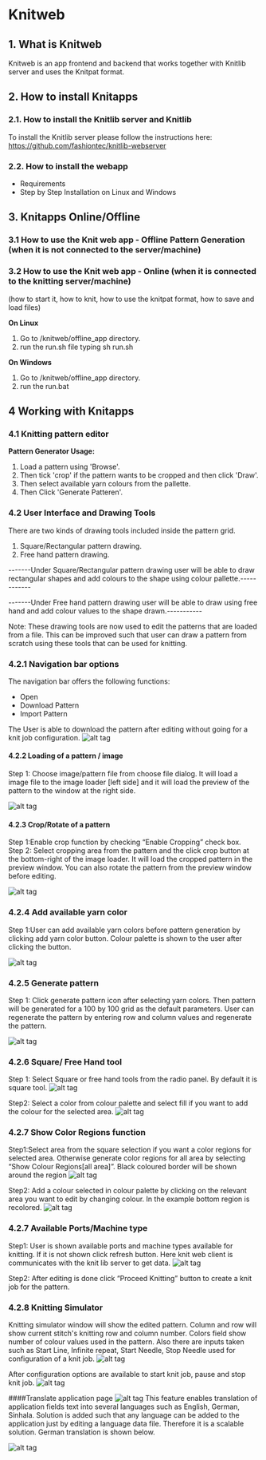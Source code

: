 # Knitweb

## 1. What is Knitweb
Knitweb is an app frontend and backend that works together with Knitlib server and uses the Knitpat format.

## 2. How to install Knitapps 

### 2.1. How to install the Knitlib server and Knitlib
To install the Knitlib server please follow the instructions here: https://github.com/fashiontec/knitlib-webserver

### 2.2. How to install the webapp
* Requirements
* Step by Step Installation on Linux and Windows

## 3. Knitapps Online/Offline

### 3.1 How to use the Knit web app - Offline Pattern Generation (when it is not connected to the server/machine)

### 3.2 How to use the Knit web app - Online (when it is connected to the knitting server/machine)
(how to start it, how to knit, how to use the knitpat format, how to save and load files)

**On Linux**

1. Go to /knitweb/offline_app directory.
2. run the run.sh file typing sh run.sh

**On Windows**

1. Go to /knitweb/offline_app directory.
2. run the run.bat

## 4 Working with Knitapps 
### 4.1 Knitting pattern editor

**Pattern Generator Usage:**

1. Load a pattern using 'Browse'.
2. Then tick 'crop' if the pattern wants to be cropped and then click 'Draw'. 
3. Then select available yarn colours from the pallette.
4. Then Click 'Generate Patteren'.

### 4.2 User Interface and Drawing Tools
There are two kinds of drawing tools included inside the pattern grid.
1. Square/Rectangular pattern drawing.
2. Free hand pattern drawing.

-------Under Square/Rectangular pattern drawing user will be able to draw rectangular shapes and add colours to the shape using colour pallette.------------

-------Under Free hand pattern drawing user will be able to draw using free hand and add colour values to the shape drawn.-----------

Note: These drawing tools are now used to edit the patterns that are loaded from a file. This can be improved such that user can draw a pattern from scratch using these tools that can be used for knitting. 

### 4.2.1 Navigation bar options

The navigation bar offers the following functions:
* Open
* Download Pattern
* Import Pattern

The User is able to download the pattern after editing without going for a knit job configuration.
![alt tag](/docs/demo_images/14.png?raw=true)

#### 4.2.2 Loading of a pattern / image
Step 1: Choose image/pattern file from choose file dialog. It will load a image file to the image loader [left
side] and it will load the preview of the pattern to the window at the right side.

![alt tag](/docs/demo_images/1.png?raw=true)

#### 4.2.3 Crop/Rotate of a pattern
Step 1:Enable crop function by checking “Enable Cropping” check box.	
Step 2: Select cropping area from the pattern and the click crop button at the bottom-right of the image
loader. It will load the cropped pattern in the preview window. You can also rotate the pattern from the
preview window before editing.

![alt tag](/docs/demo_images/2.png?raw=true)

### 4.2.4 Add available yarn color
Step 1:User can add available yarn colors before pattern generation by clicking add yarn color button.
Colour palette is shown to the user after clicking the button.

![alt tag](/docs/demo_images/3.png?raw=true)

### 4.2.5 Generate pattern
Step 1: Click generate pattern icon after selecting yarn colors. Then pattern will be generated for a 100 by
100 grid as the default parameters. User can regenerate the pattern by entering row and column values and
regenerate the pattern.

![alt tag](/docs/demo_images/4.png?raw=true)

### 4.2.6 Square/ Free Hand tool
Step 1: Select Square or free hand tools from the radio panel. By default it is square tool.
![alt tag](/docs/demo_images/5.png?raw=true)

Step2: Select a color from colour palette and select fill if you want to add the colour for the selected area.
![alt tag](/docs/demo_images/6.png?raw=true)

### 4.2.7 Show Color Regions function
Step1:Select area from the square selection if you want a color regions for selected area. Otherwise
generate color regions for all area by selecting “Show Colour Regions[all area]”. Black coloured border
will be shown around the region
![alt tag](/docs/demo_images/8.png?raw=true)

Step2: Add a colour selected in colour palette by clicking on the relevant area you want to edit by changing
colour. In the example bottom region is recolored.
![alt tag](/docs/demo_images/9.png?raw=true)

### 4.2.7 Available Ports/Machine type
Step1: User is shown available ports and machine types available for knitting. If it is not shown click
refresh button. Here knit web client is communicates with the knit lib server to get data.
![alt tag](/docs/demo_images/11.png?raw=true)

Step2: After editing is done click “Proceed Knitting” button to create a knit job for the pattern.

### 4.2.8 Knitting Simulator
Knitting simulator window will show the edited pattern. Column and row will show current stitch's knitting
row and column number. Colors field show number of colour values used in the pattern. Also there are
inputs taken such as Start Line, Infinite repeat, Start Needle, Stop Needle used for configuration of a knit
job.
![alt tag](/docs/demo_images/12.png?raw=true)

After configuration options are available to start knit job, pause and stop knit job.
![alt tag](/docs/demo_images/13.png?raw=true)

####Translate application page
![alt tag](/docs/demo_images/15.png?raw=true)
This feature enables translation of application fields text into several languages such as English, German,
Sinhala. Solution is added such that any language can be added to the application just by editing a language
data file. Therefore it is a scalable solution. German translation is shown below.

![alt tag](/docs/demo_images/16.png?raw=true)



